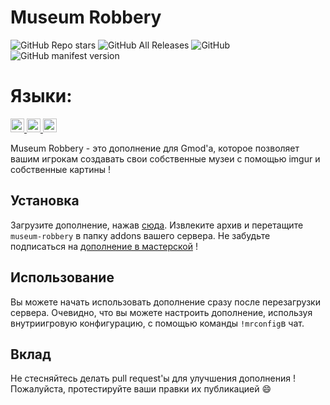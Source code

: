 # Museum Robbery 

<p align="left">
    <img alt="GitHub Repo stars" src="https://img.shields.io/github/stars/pilot22/museum-robbery">
    <img alt="GitHub All Releases" src="https://img.shields.io/github/downloads/pilot22/museum-robbery/total">
    <img alt="GitHub" src="https://img.shields.io/github/license/pilot22/museum-robbery">
    <img alt="GitHub manifest version" src="https://img.shields.io/github/manifest-json/v/pilot22/museum-robbery">
</p>

# Языки:
<a href="https://github.com/Blueberryy/museum-robbery/blob/master/Readme.md">
  <img src="https://cdn.staticaly.com/gh/hjnilsson/country-flags/master/svg/gb.svg" alt="English" width="22">
</a>
<a href="https://github.com/Blueberryy/museum-robbery/blob/master/Readme_fr.md">
  <img src="https://cdn.staticaly.com/gh/hjnilsson/country-flags/master/svg/fr.svg" alt="Française" width="22">
</a>
<a href="https://github.com/Blueberryy/museum-robbery/blob/master/Readme_ru.md">
  <img src="https://cdn.staticaly.com/gh/hjnilsson/country-flags/master/svg/ru.svg" alt="Русский" width="22">
</a>

Museum Robbery - это дополнение для Gmod'а, которое позволяет вашим игрокам создавать свои собственные музеи с помощью imgur и собственные картины !

## Установка

Загрузите дополнение, нажав [сюда](https://github.com/pilot22/museum-robbery/archive/master.zip).
Извлеките архив и перетащите ``museum-robbery`` в папку addons вашего сервера.
Не забудьте подписаться на [дополнение в мастерской](https://steamcommunity.com/sharedfiles/filedetails/?id=1863354376) !

## Использование

Вы можете начать использовать дополнение сразу после перезагрузки сервера. Очевидно, что вы можете настроить дополнение, используя внутриигровую конфигурацию, с помощью команды ``!mrconfig``в чат.

## Вклад

Не стесняйтесь делать pull request'ы для улучшения дополнения ! Пожалуйста, протестируйте ваши правки их публикацией :smile: 